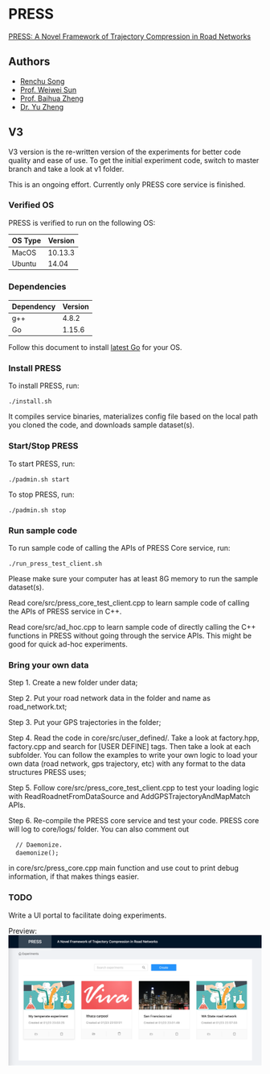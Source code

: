 PRESS
=====

[PRESS: A Novel Framework of Trajectory Compression in Road Networks](http://www.vldb.org/pvldb/vol7/p661-song.pdf)

## Authors
* [Renchu Song](http://www.songrenchu.com)
* [Prof. Weiwei Sun](http://homepage.fudan.edu.cn/wwsun/)
* [Prof. Baihua Zheng](http://www.mysmu.edu/faculty/bhzheng/)
* [Dr. Yu Zheng](http://research.microsoft.com/en-us/people/yuzheng/)

## V3
V3 version is the re-written version of the experiments for better code quality and ease of use.
To get the initial experiment code, switch to master branch and take a look at v1 folder.

This is an ongoing effort. Currently only PRESS core service is finished.

### Verified OS

PRESS is verified to run on the following OS:

| OS Type    | Version |
|------------|---------|
| MacOS      | 10.13.3 |
| Ubuntu     | 14.04   |

### Dependencies

| Dependency | Version |
|------------|---------|
| g++        | 4.8.2   |
| Go         | 1.15.6  |

Follow this document to install [latest Go](https://golang.org/doc/install) for your OS.

### Install PRESS

To install PRESS, run:
```
./install.sh
```
It compiles service binaries, materializes config file based on the local path you cloned the code, and downloads sample dataset(s).

### Start/Stop PRESS

To start PRESS, run:
```
./padmin.sh start
```
To stop PRESS, run:
```
./padmin.sh stop
```

### Run sample code

To run sample code of calling the APIs of PRESS Core service, run:
```
./run_press_test_client.sh
```
Please make sure your computer has at least 8G memory to run the sample dataset(s).

Read core/src/press_core_test_client.cpp to learn sample code of calling the APIs of PRESS service in C++.

Read core/src/ad_hoc.cpp to learn sample code of directly calling the C++ functions in PRESS without going through the service APIs. This might be good for quick ad-hoc experiments.

### Bring your own data

Step 1. Create a new folder under data;

Step 2. Put your road network data in the folder and name as road_network.txt;

Step 3. Put your GPS trajectories in the folder;

Step 4. Read the code in core/src/user_defined/. Take a look at factory.hpp, factory.cpp and search for [USER DEFINE] tags. Then take a look at each subfolder. You can follow the examples to write your own logic to load your own data (road network, gps trajectory, etc) with any format to the data structures PRESS uses;

Step 5. Follow core/src/press_core_test_client.cpp to test your loading logic with ReadRoadnetFromDataSource and AddGPSTrajectoryAndMapMatch APIs.

Step 6. Re-compile the PRESS core service and test your code. PRESS core will log to core/logs/ folder. You can also comment out
```
  // Daemonize.
  daemonize();
```
in core/src/press_core.cpp main function and use cout to print debug information, if that makes things easier.

### TODO

Write a UI portal to facilitate doing experiments.

Preview:
![UI Preview](./chore/ui_preview.png)
